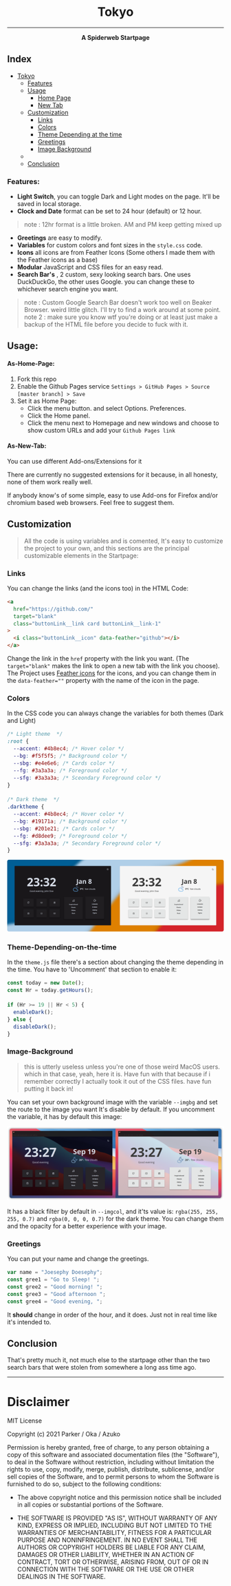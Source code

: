 <div align="center">
	<h1>Tokyo</h1>
</div>

____

<div align="center">
	<b>A Spiderweb Startpage</b>
</div>

## Index

- [Tokyo](#)
  - [Features](###Features)
  - [Usage](####usage)
    - [Home Page](####As-Home-Page)
    - [New Tab](##as-new-tab)
  - [Customization](###customization)
    - [Links](##links)
    - [Colors](##colors)
    - [Theme Depending at the time](##theme-depending-on-the-time)
    - [Greetings](###greetings)
    - [Image Background](###Image-Background)
   -  
   - [Conclusion](#Conclusion)

### Features:

- **Light Switch**, you can toggle Dark and Light modes on the page. It'll be saved in local storage.
- **Clock and Date** format can be set to 24 hour (default) or 12 hour.
>note : 12hr format is a little broken. AM and PM keep getting mixed up
- **Greetings** are easy to modify.
- **Variables** for custom colors and font sizes in the `style.css` code.
- **Icons** all icons are from Feather Icons (Some others I made them with the Feather icons as a base)
- **Modular** JavaScript and CSS files for an easy read.
- **Search Bar's** , 2 custom, sexy looking search bars. One uses DuckDuckGo, the other uses Google. you can change these to whichever search engine you want.
> note : Custom Google Search Bar doesn't work too well on Beaker Browser. weird little glitch. I'll try to find a work around at some point.
> note 2 : make sure you know wtf you're doing or at least just make a backup of the HTML file before you decide to fuck with it.

## Usage:

#### As-Home-Page:

1. Fork this repo
2. Enable the Github Pages service `Settings > GitHub Pages > Source [master branch] > Save`
3. Set it as Home Page:
   - Click the menu button. and select Options. Preferences.
   - Click the Home panel.
   - Click the menu next to Homepage and new windows and choose to show custom URLs and add your `Github Pages link`

#### As-New-Tab:

You can use different Add-ons/Extensions for it

There are currently no suggested extensions for it because, in all honesty, none of them work really well.

If anybody know's of some simple, easy to use Add-ons for Firefox and/or chromium based web browsers. Feel free to suggest them. 

## Customization

> All the code is using variables and is comented, It's easy to customize the project to your own, and this sections are the principal customizable elements in the Startpage:

### Links

You can change the links (and the icons too) in the HTML Code:

```html
<a
  href="https://github.com/"
  target="blank"
  class="buttonLink__link card buttonLink__link-1"
>
  <i class="buttonLink__icon" data-feather="github"></i>
</a>
```

Change the link in the `href` property with the link you want. (The `target="blank"` makes the link to open a new tab with the link you choose).
The Project uses [Feather icons](https://feathericons.com/) for the icons, and you can change them in the `data-feather=""` property with the name of the icon in the page.

### Colors

In the CSS code you can always change the variables for both themes (Dark and Light)

```css
/* Light theme  */
:root {
  --accent: #4b8ec4; /* Hover color */
  --bg: #f5f5f5; /* Background color */
  --sbg: #e4e6e6; /* Cards color */
  --fg: #3a3a3a; /* Foreground color */
  --sfg: #3a3a3a; /* Sceondary Foreground color */
}

/* Dark theme  */
.darktheme {
  --accent: #4b8ec4; /* Hover color */
  --bg: #19171a; /* Background color */
  --sbg: #201e21; /* Cards color */
  --fg: #d8dee9; /* Foreground color */
  --sfg: #3a3a3a; /* Secondary Foreground color */
}
```

<p align="center">
  <img src="https://github.com/MiguelRAvila/Bento/blob/master/assets/SubHeader.png">
</p>

### Theme-Depending-on-the-time

In the `theme.js` file there's a section about changing the theme depending in the time. You have to 'Uncomment' that section to enable it:

```js
const today = new Date();
const Hr = today.getHours();

if (Hr >= 19 || Hr < 5) {
  enableDark();
} else {
  disableDark();
}
```

### Image-Background

>this is utterly useless unless you're one of those weird MacOS users. which in that case, yeah, here it is. Have fun with that because if i remember correctly I actually took it out of the CSS files.
>have fun putting it back in!

You can set your own background image with the variable `--imgbg` and set the route to the image you want It's disable by default. If you uncomment the variable, it has by default this image:

<p align="center">
  <img src="https://github.com/MiguelRAvila/Bento/blob/master/assets/previewbg.png">
</p>

It has a black filter by default in `--imgcol`, and it'ts value is: `rgba(255, 255, 255, 0.7)` and `rgba(0, 0, 0, 0.7)` for the dark theme. You can change them and the opacity for a better experience with your image.

### Greetings

You can put your name and change the greetings.

```js
var name = "Joesephy Doesephy";
const gree1 = "Go to Sleep! ";
const gree2 = "Good morning! ";
const gree3 = "Good afternoon ";
const gree4 = "Good evening, ";
```

It <b>should</b> change in order of the hour, and it does. Just not in real time like it's intended to.

## Conclusion

That's pretty much it, not much else to the startpage other than the two search bars that were stolen from somewhere a long ass time ago.

****

<div>
	<h1>Disclaimer</h1>
	<p>MIT License

Copyright (c) 2021 Parker / Oka / Azuko

Permission is hereby granted, free of charge, to any person obtaining a copy of this software and associated documentation files (the "Software"), to deal in the Software without restriction, including without limitation the rights to use, copy, modify, merge, publish, distribute, sublicense, and/or sell copies of the Software, and to permit persons to whom the Software is furnished to do so, subject to the following conditions:

- The above copyright notice and this permission notice shall be included in all copies or substantial portions of the Software.

- THE SOFTWARE IS PROVIDED "AS IS", WITHOUT WARRANTY OF ANY KIND, EXPRESS OR IMPLIED, INCLUDING BUT NOT LIMITED TO THE WARRANTIES OF MERCHANTABILITY, FITNESS FOR A PARTICULAR PURPOSE AND NONINFRINGEMENT. IN NO EVENT SHALL THE AUTHORS OR COPYRIGHT HOLDERS BE LIABLE FOR ANY CLAIM, DAMAGES OR OTHER LIABILITY, WHETHER IN AN ACTION OF CONTRACT, TORT OR OTHERWISE, ARISING FROM, OUT OF OR IN CONNECTION WITH THE SOFTWARE OR THE USE OR OTHER DEALINGS IN THE SOFTWARE.</p>